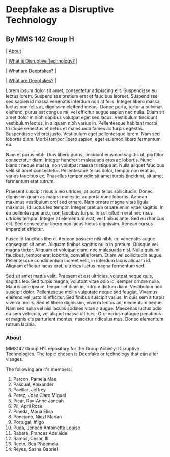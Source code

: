 # Deepfake as a Disruptive Technology
## By MMS 142 Group H

| [About](#about) | 

| [What is Disruptive Technology?]() | 

| [What are Deepfakes?]() |

| [What are Deepfakes?]() |

Lorem ipsum dolor sit amet, consectetur adipiscing elit. Suspendisse eu lectus lorem. Suspendisse pretium erat et faucibus laoreet. Suspendisse sed sapien id massa venenatis interdum non at felis. Integer libero massa, luctus non felis at, dignissim eleifend metus. Donec porta, tortor a pulvinar eleifend, purus est congue mi, vel efficitur augue sapien nec nulla. Etiam sit amet dolor in nibh dapibus volutpat eget sed lacus. Vestibulum tincidunt vestibulum lectus, in aliquam nibh varius in. Pellentesque habitant morbi tristique senectus et netus et malesuada fames ac turpis egestas. Suspendisse vel orci justo. Vestibulum eget pellentesque lorem. Nam sed lobortis diam. Morbi tempor libero sapien, eget euismod libero fermentum eu.

Nam et purus nibh. Duis libero purus, tincidunt euismod sagittis ut, porttitor consectetur diam. Integer hendrerit malesuada eros ac lobortis. Nunc blandit neque massa, non volutpat massa tristique at. Nulla aliquet faucibus velit sit amet consectetur. Pellentesque tellus dolor, tempor non erat ac, varius faucibus ex. Phasellus tempor odio sit amet turpis tincidunt, sit amet fermentum erat rutrum.

Praesent suscipit risus a leo ultrices, at porta tellus sollicitudin. Donec dignissim quam ac magna molestie, ac porta nunc lobortis. Aenean maximus vestibulum orci sed ornare. Nam ornare magna vitae ligula maximus, id luctus leo tempor. Integer pretium ornare enim vitae sagittis. In eu pellentesque arcu, non faucibus turpis. In sollicitudin erat nec risus ultrices tempor. Integer at elementum erat, vel finibus ante. Sed eu rhoncus elit. Sed consectetur libero non lacus luctus dignissim. Aenean cursus imperdiet efficitur.

Fusce id faucibus libero. Aenean posuere nisl nibh, eu venenatis augue consequat sit amet. Aliquam finibus sagittis nulla in pretium. Quisque vel magna tortor. Aliquam et volutpat diam, nec malesuada nisl. Nulla quis mi faucibus, tempor erat lobortis, convallis lorem. Etiam vel sollicitudin augue. Pellentesque condimentum laoreet velit, in interdum lacus aliquam id. Aliquam efficitur lacus erat, ultricies luctus magna fermentum sed.

Sed sit amet mattis velit. Praesent et est ultricies, volutpat neque quis, sagittis leo. Sed turpis magna, volutpat vitae odio id, semper ornare nulla. Mauris ante ipsum, tempor et diam in, rutrum dictum diam. Vestibulum nec suscipit dolor. Pellentesque mollis vulputate neque sed feugiat. Vivamus eleifend vel justo id efficitur. Sed finibus suscipit varius. In quis sem a turpis viverra mollis. Sed et libero dignissim, viverra lectus ac, elementum neque. Nam sed nulla vel nisi iaculis sodales vitae a augue. Maecenas luctus odio eu sem vehicula, vel aliquet massa ultrices. Orci varius natoque penatibus et magnis dis parturient montes, nascetur ridiculus mus. Donec elementum rutrum lacinia.

### About

MMS142 Group H's repository for the Group Activity: Disruptive Technologies.
The topic chosen is Deepfake or technology that can alter visages.

The following are it's members:

1. Parcon, Pamela Mae
2.  Pascual, Alexander
3. Pavillar, Jeffrey
4. Perez, Jose Claro Miguel
5. Picar, Ray-Anne Janoah
6. Pil, April Rose
7. Pineda, Maria Elisa
8. Ponciano, Niezl Marian
9. Portugal, Iñigo
10. Puda, Jeneen Antoinette Louise
11. Rabara, Frances Adelaide
12. Ramos, Cesar, III
13. Recto, Bea Phoemela
14. Reyes, Sasha Gabriel

